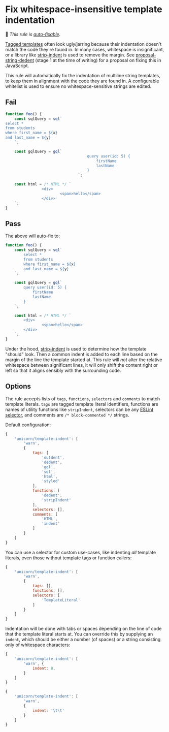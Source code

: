 # Fix whitespace-insensitive template indentation

🔧 *This rule is [auto-fixable](https://eslint.org/docs/user-guide/command-line-interface#fixing-problems).*

[Tagged templates](https://developer.mozilla.org/en-US/docs/Web/JavaScript/Reference/Template_literals#tagged_templates) often look ugly/jarring because their indentation doesn't match the code they're found in. In many cases, whitespace is insignificant, or a library like [strip-indent](https://www.npmjs.com/package/strip-indent) is used to remove the margin. See [proposal-string-dedent](https://github.com/tc39/proposal-string-dedent) (stage 1 at the time of writing) for a proposal on fixing this in JavaScript.

This rule will automatically fix the indentation of multiline string templates, to keep them in alignment with the code they are found in. A configurable whitelist is used to ensure no whitespace-sensitive strings are edited.

## Fail

```js
function foo() {
	const sqlQuery = sql`
select *
from students
where first_name = ${x}
and last_name = ${y}
	`;

	const gqlQuery = gql`
									query user(id: 5) {
										firstName
										lastName
									}
								`;

	const html = /* HTML */ `
				<div>
						<span>hello</span>
				</div>
	`;
}
```

## Pass

The above will auto-fix to:

```js
function foo() {
	const sqlQuery = sql`
		select *
		from students
		where first_name = ${x}
		and last_name = ${y}
	`;

	const gqlQuery = gql`
		query user(id: 5) {
			firstName
			lastName
		}
	`;

	const html = /* HTML */ `
		<div>
				<span>hello</span>
		</div>
	`;
}
```

Under the hood, [strip-indent](https://npmjs.com/package/strip-indent) is used to determine how the template "should" look. Then a common indent is added to each line based on the margin of the line the template started at. This rule will *not* alter the relative whitespace between significant lines, it will only shift the content right or left so that it aligns sensibly with the surrounding code.

## Options

The rule accepts lists of `tags`, `functions`, `selectors` and `comments` to match template literals. `tags` are tagged template literal identifiers, functions are names of utility functions like `stripIndent`, selectors can be any [ESLint selector](https://eslint.org/docs/developer-guide/selectors), and comments are `/* block-commented */` strings.

Default configuration:

```js
{
	'unicorn/template-indent': [
		'warn',
		{
			tags: [
				'outdent',
				'dedent',
				'gql',
				'sql',
				'html',
				'styled'
			],
			functions: [
				'dedent',
				'stripIndent'
			],
			selectors: [],
			comments: [
				'HTML',
				'indent'
			]
		}
	]
}
```

You can use a selector for custom use-cases, like indenting *all* template literals, even those without template tags or function callers:

```js
{
	'unicorn/template-indent': [
		'warn',
		{
			tags: [],
			functions: [],
			selectors: [
				'TemplateLiteral'
			]
		}
	]
}
```

Indentation will be done with tabs or spaces depending on the line of code that the template literal starts at. You can override this by supplying an `indent`, which should be either a number (of spaces) or a string consisting only of whitespace characters:

```js
{
	'unicorn/template-indent': [
		'warn', {
			indent: 8,
		}
	]
}
```

```js
{
	'unicorn/template-indent': [
		'warn',
		{
			indent: '\t\t'
		}
	]
}
```
